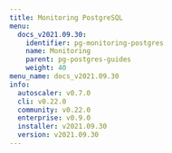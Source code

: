 ```yaml
---
title: Monitoring PostgreSQL
menu:
  docs_v2021.09.30:
    identifier: pg-monitoring-postgres
    name: Monitoring
    parent: pg-postgres-guides
    weight: 40
menu_name: docs_v2021.09.30
info:
  autoscaler: v0.7.0
  cli: v0.22.0
  community: v0.22.0
  enterprise: v0.9.0
  installer: v2021.09.30
  version: v2021.09.30
---
```



